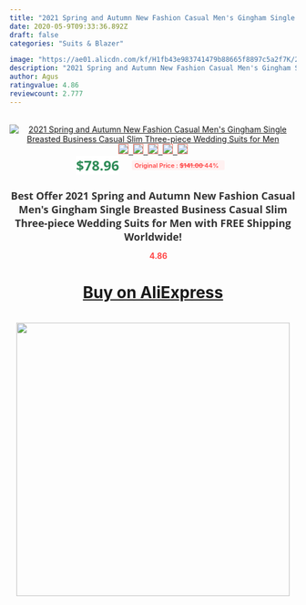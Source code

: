 ```yaml
---
title: "2021 Spring and Autumn New Fashion Casual Men's Gingham Single Breasted Business Casual Slim Three-piece Wedding Suits for Men"
date: 2020-05-9T09:33:36.892Z
draft: false
categories: "Suits & Blazer"

image: "https://ae01.alicdn.com/kf/H1fb43e983741479b88665f8897c5a2f7K/2021-Spring-and-Autumn-New-Fashion-Casual-Men-s-Gingham-Single-Breasted-Business-Casual-Slim-Three.jpg"
description: "2021 Spring and Autumn New Fashion Casual Men's Gingham Single Breasted Business Casual Slim Three-piece Wedding Suits for Men"
author: Agus
ratingvalue: 4.86
reviewcount: 2.777
---
```

<br>
<div style="text-align: center;">
<a href="https://s.click.aliexpress.com/e/_AmrQvB" target="_blank" rel="nofollow noopener noreferrer"><img alt="2021 Spring and Autumn New Fashion Casual Men's Gingham Single Breasted Business Casual Slim Three-piece Wedding Suits for Men" class="magnifier-image" src="https://ae01.alicdn.com/kf/H1fb43e983741479b88665f8897c5a2f7K/2021-Spring-and-Autumn-New-Fashion-Casual-Men-s-Gingham-Single-Breasted-Business-Casual-Slim-Three.jpg_640x640.jpg">
<br>
<img style="border:1px solid salmon" src="https://ae01.alicdn.com/kf/H1fb43e983741479b88665f8897c5a2f7K/2021-Spring-and-Autumn-New-Fashion-Casual-Men-s-Gingham-Single-Breasted-Business-Casual-Slim-Three.jpg_120x120.jpg">&nbsp;&nbsp;<img style="border:1px solid salmon" src="https://ae01.alicdn.com/kf/Ha9949c6df1a949229f754efed4ff4c2ej/2021-Spring-and-Autumn-New-Fashion-Casual-Men-s-Gingham-Single-Breasted-Business-Casual-Slim-Three.jpg_120x120.jpg">&nbsp;&nbsp;<img style="border:1px solid salmon" src="https://ae01.alicdn.com/kf/H845e02f10332471eb48dbd5e1fa99ce6h/2021-Spring-and-Autumn-New-Fashion-Casual-Men-s-Gingham-Single-Breasted-Business-Casual-Slim-Three.jpg_120x120.jpg">&nbsp;&nbsp;<img style="border:1px solid salmon" src="https://ae01.alicdn.com/kf/Hb5b36e40ec284d229b6cce63b4a6cfc6v/2021-Spring-and-Autumn-New-Fashion-Casual-Men-s-Gingham-Single-Breasted-Business-Casual-Slim-Three.jpg_120x120.jpg">&nbsp;&nbsp;<img style="border:1px solid salmon" src="https://ae01.alicdn.com/kf/Hfb03b2f983c3496391db8f0298124b2bB/2021-Spring-and-Autumn-New-Fashion-Casual-Men-s-Gingham-Single-Breasted-Business-Casual-Slim-Three.jpg_120x120.jpg"></a></div><br0>
<div style="text-align: center;"><span style="background-color: white; border: 0px; box-sizing: border-box; color: seagreen; display: inline-block; font-family: &quot;open sans&quot; , &quot;arial&quot; , &quot;helvetica&quot; , sans-serif , &quot;heiti&quot;; font-size: 24px; font-stretch: inherit; font-weight: 700; line-height: inherit; margin: 0px 10px 0px 0px; padding: 0px; vertical-align: middle;">$78.96 </span>
<span style="background: rgb(255 , 241 , 241); border-radius: 3px; border: 0px; box-sizing: border-box; color: #ff4747; display: inline-block; font-family: inherit; font-size: 12px; font-stretch: inherit; font-style: inherit; font-variant: inherit; font-weight: 600; line-height: inherit; margin: 0px; padding: 2px 5px; transform: scale(0.9); vertical-align: middle;">Original Price : <b style="text-decoration: line-through;">$141.00 </b> 44%&nbsp;&nbsp;</span></div>
<h1 style="color: #333333; display: inline-block; font-family: &quot;open sans&quot; , &quot;arial&quot; , &quot;helvetica&quot; , sans-serif , &quot;heiti&quot;; font-size: 18px; font-stretch: inherit; font-weight: 700; text-align: center;">Best Offer 2021 Spring and Autumn New Fashion Casual Men's Gingham Single Breasted Business Casual Slim Three-piece Wedding Suits for Men with FREE Shipping Worldwide!</h1>
<div style="color: #ff4747; text-align: center;">
<img src="https://4.bp.blogspot.com/-M0ZcTcb-5uY/XleCXlxnR4I/AAAAAAAAAEc/OrjgMkXV1oMQFaCRZj5HQwOCBcu3w1FegCPcBGAYYCw/s1600/star.png" style="height: 15px;">&nbsp;<b>4.86</b></div>
<div class="button_cont" align="center"><a class="buynow_a" href="https://s.click.aliexpress.com/e/_AmrQvB" target="_blank" rel="nofollow noopener noreferrer"><H1>Buy on AliExpress</H1></a></div><br>
<div class="separator" style="clear: both; text-align: center;">
<img src="https://lh3.googleusercontent.com/-pTy5HemUv9M/XlePHvY0dAI/AAAAAAAAAE4/0nX5iRUoIWY8eMW9Dpxeirr157OZliDIgCLcBGAsYHQ/s1600/badge.gif" width="480">
</div>
